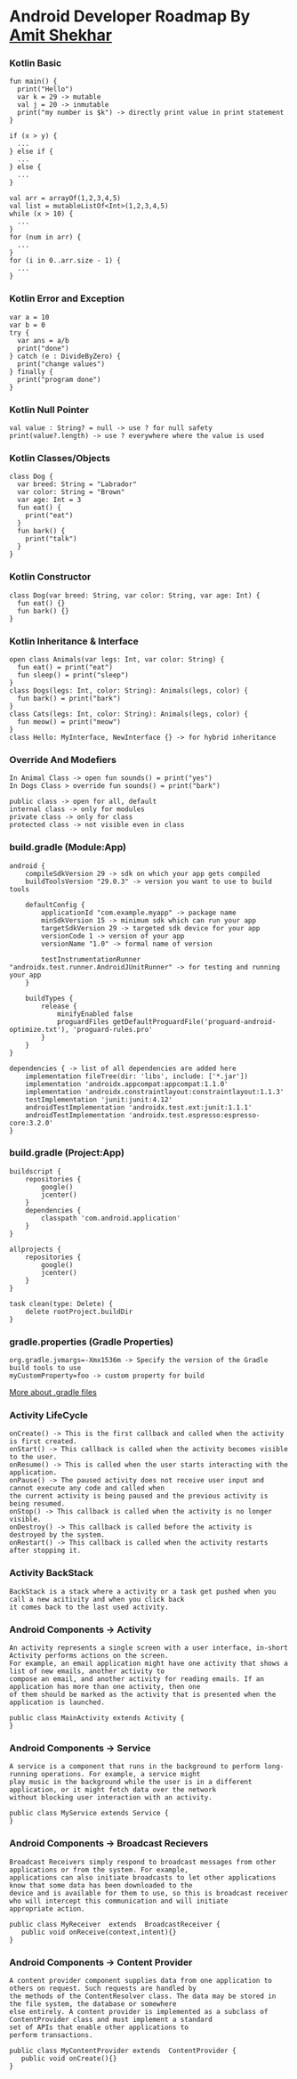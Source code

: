 # Android Developer Roadmap By [Amit Shekhar](https://github.com/amitshekhariitbhu/android-developer-roadmap)

### Kotlin Basic
```
fun main() {
  print("Hello")
  var k = 29 -> mutable
  val j = 20 -> inmutable
  print("my number is $k") -> directly print value in print statement
}
```
```
if (x > y) {
  ...
} else if {
  ...
} else {
  ...
}
```
```
val arr = arrayOf(1,2,3,4,5)
val list = mutableListOf<Int>(1,2,3,4,5)
while (x > 10) {
  ...
}
for (num in arr) {
  ...
}
for (i in 0..arr.size - 1) {
  ...
}
```
### Kotlin Error and Exception
```
var a = 10
var b = 0
try {
  var ans = a/b
  print("done")
} catch (e : DivideByZero) {
  print("change values")
} finally {
  print("program done")
}
```
### Kotlin Null Pointer
```
val value : String? = null -> use ? for null safety
print(value?.length) -> use ? everywhere where the value is used
```
### Kotlin Classes/Objects
```
class Dog {
  var breed: String = "Labrador"
  var color: String = "Brown"
  var age: Int = 3
  fun eat() {
    print("eat")
  }
  fun bark() {
    print("talk")
  }
}
```
### Kotlin Constructor
```
class Dog(var breed: String, var color: String, var age: Int) {
  fun eat() {}
  fun bark() {}
}
```
### Kotlin Inheritance & Interface
```
open class Animals(var legs: Int, var color: String) {
  fun eat() = print("eat")
  fun sleep() = print("sleep")
}
class Dogs(legs: Int, color: String): Animals(legs, color) {
  fun bark() = print("bark")
}
class Cats(legs: Int, color: String): Animals(legs, color) {
  fun meow() = print("meow")
}
class Hello: MyInterface, NewInterface {} -> for hybrid inheritance
```
### Override And Modefiers
```
In Animal Class -> open fun sounds() = print("yes")
In Dogs Class > override fun sounds() = print("bark")

public class -> open for all, default
internal class -> only for modules
private class -> only for class
protected class -> not visible even in class
```
### build.gradle (Module:App)
```
android {
    compileSdkVersion 29 -> sdk on which your app gets compiled
    buildToolsVersion "29.0.3" -> version you want to use to build tools

    defaultConfig {
        applicationId "com.example.myapp" -> package name
        minSdkVersion 15 -> minimum sdk which can run your app
        targetSdkVersion 29 -> targeted sdk device for your app
        versionCode 1 -> version of your app
        versionName "1.0" -> formal name of version

        testInstrumentationRunner "androidx.test.runner.AndroidJUnitRunner" -> for testing and running your app
    }

    buildTypes {
        release {
            minifyEnabled false
            proguardFiles getDefaultProguardFile('proguard-android-optimize.txt'), 'proguard-rules.pro'
        }
    }
}

dependencies { -> list of all dependencies are added here
    implementation fileTree(dir: 'libs', include: ['*.jar'])
    implementation 'androidx.appcompat:appcompat:1.1.0'
    implementation 'androidx.constraintlayout:constraintlayout:1.1.3'
    testImplementation 'junit:junit:4.12'
    androidTestImplementation 'androidx.test.ext:junit:1.1.1'
    androidTestImplementation 'androidx.test.espresso:espresso-core:3.2.0'
}
```
### build.gradle (Project:App)
```
buildscript {
    repositories {
        google()
        jcenter()
    }
    dependencies {
        classpath 'com.android.application'
    }
}

allprojects {
    repositories {
        google()
        jcenter()
    }
}

task clean(type: Delete) {
    delete rootProject.buildDir
}
```
### gradle.properties (Gradle Properties)
```
org.gradle.jvmargs=-Xmx1536m -> Specify the version of the Gradle build tools to use
myCustomProperty=foo -> custom property for build
```
[More about .gradle files](https://blog.devgenius.io/what-is-the-gradle-scripts-folder-in-an-android-project-c4b019ea95e0#:~:text=gradle%20file%20is%20located%20in,the%20app%2C%20and%20other%20settings.)
### Activity LifeCycle
```
onCreate() -> This is the first callback and called when the activity is first created.
onStart() -> This callback is called when the activity becomes visible to the user.
onResume() -> This is called when the user starts interacting with the application.
onPause() -> The paused activity does not receive user input and cannot execute any code and called when
the current activity is being paused and the previous activity is being resumed.
onStop() -> This callback is called when the activity is no longer visible.
onDestroy() -> This callback is called before the activity is destroyed by the system.
onRestart() -> This callback is called when the activity restarts after stopping it.
```
### Activity BackStack 
```
BackStack is a stack where a activity or a task get pushed when you call a new acitivity and when you click back
it comes back to the last used activity.
```
### Android Components -> Activity
```
An activity represents a single screen with a user interface, in-short Activity performs actions on the screen.
For example, an email application might have one activity that shows a list of new emails, another activity to
compose an email, and another activity for reading emails. If an application has more than one activity, then one
of them should be marked as the activity that is presented when the application is launched.

public class MainActivity extends Activity {
}
```
### Android Components -> Service
```
A service is a component that runs in the background to perform long-running operations. For example, a service might
play music in the background while the user is in a different application, or it might fetch data over the network
without blocking user interaction with an activity.

public class MyService extends Service {
}
```
### Android Components -> Broadcast Recievers
```
Broadcast Receivers simply respond to broadcast messages from other applications or from the system. For example,
applications can also initiate broadcasts to let other applications know that some data has been downloaded to the
device and is available for them to use, so this is broadcast receiver who will intercept this communication and will initiate
appropriate action.

public class MyReceiver  extends  BroadcastReceiver {
   public void onReceive(context,intent){}
}
```
### Android Components -> Content Provider
```
A content provider component supplies data from one application to others on request. Such requests are handled by
the methods of the ContentResolver class. The data may be stored in the file system, the database or somewhere
else entirely. A content provider is implemented as a subclass of ContentProvider class and must implement a standard
set of APIs that enable other applications to
perform transactions.

public class MyContentProvider extends  ContentProvider {
   public void onCreate(){}
}
```
<!--
* Android Component
   * Activity
     * Activity Lifecycle
     * Tasks & Back Stack
   * Service
   * Broadcast Receiver
   * Content Provider
* Intents
   * Types of Intent
     * Implicit
     * Explicit
   * Intent Filter
* Static User Interface
  * View
      * Button, ImageView, TextView, EditText etc
  * ViewGroup
  	   * LinearLayout, RelativeLayout, FrameLayout, ConstraintLayout
* Dynamic User Interface
   * RecyclerView
   * ViewPager
   * Spinner
* CustomView
   * Canvas
   * Bitmap
   * Paint
* UI Resources
   * Drawables
   * String
   * Styles
* Fragments
   * Fragment Lifecycle
   * Fragment Manager
* Support User Interface
  * ProgressBar
  * Dialogs
  * Toast & Snackbar
* Storage
  * Shared Preferences
  * File Systems
  * Database
    * RoomDB
* Build
  * Gradle
  * Debug / Release Configuration
* Threading 
  * Thread
  * Handler/Looper
  * ThreadPoolExecutor
  * RxJava
  * Coroutines/Flow
  * WorkManager
* Debugging
  * Memory profiling
  * Logging
  * Systrace
  * Exceptions
  * Error Handling
* Memory Leak
  * Detecting and Fixing Memory Leaks
  * Context
* 3rd Party Library
  * Image Loading
     * Glide
     * Picasso
  * Dependency Injection
     * Dagger
  * Networking
     * Fast Android Networking Library
     * Retrofit
  * MultiThreading
     * RxJava
     * Coroutines
     * Kotlin Flow API
* Coroutines - You can learn these topics here:
  * coroutines
  * suspend
  * launch, async-await, withContext
  * dispatchers
  * scope, context, job
  * lifecycleScope, viewModelScope, GlobalScope
  * suspendCoroutine, suspendCancellableCoroutine
  * coroutineScope, supervisorScope
* Kotlin Flow API - You can learn these topics here: 
  * Flow Builder, Operator, Collector
  * flowOn, dispatchers
  * Operators such as filter, map, zip, flatMapConcat, retry, debounce, distinctUntilChanged, flatMapLatest
  * Terminal operators
  * Cold Flow vs Hot Flow:
  * [StateFlow, SharedFlow], callbackFlow, channelFlow
* Data Format
  * JSON
     * GSON
  * Flat Buffer
  * Protocol Buffer
* Networking
  * GET/POST/DELETE/PUT/PATCH
  * OkHttp, Interceptor
  * Caching
  * Retrofit with Coroutines/Flow
  * Multipart request
  * Read, Write Timeout
  * OAuth 2.0 - Refresh and Access Token
  * HTTP Status Codes
* Android Jetpack
  * Foundation Components
     * AppCompat
     * Android KTX
     * Multidex
  * Architecture Components
     * LiveData
     * ViewModel
     * DataBinding
     * Paging
     * Work Manager
     * Navigation
  * Behaviour Components 
     * Download Manager
     * Media Playback
     * Notification
     * Permissions
     * Preference
     * Sharing
     * Slice
  * UI Component
     * Animation & Transition
     * Android Auto
     * Emoji
     * Palette
     * Android TV
     * Android Wear
* Compose
     * State: remember, rememberSaveable, MutableState
     * Recomposition
     * State hoisting
     * Side-effects
     * Modifier
     * Theme
     * Layout, List
     * Gestures, Animation
     * CompositionLocal
* Common Design Patterns and Architecture 
     * Builder Pattern
     * Singleton
     * Dependency Injection
     * Factory
     * Observer
     * Repository
     * MVVM
     * MVP
     * MVI
     * Clean architecture
* Unit Testing
  	 * Local Unit Testing
  	 * Instrumentation Testing
* Firebase
     * FCM
     * Crashlytics
     * Analytics
     * Remote Config
     * App Indexing
     * Dynamic Link
* Security
     * Encrypt / Decrypt
     * Proguard
     * R8
* App Release
     * .keystore file
     * App Bundle
     * Playstore
* Keep Learning and Improving
-->
